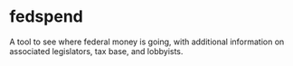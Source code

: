 # fedspend
A tool to see where federal money is going, with additional information on associated legislators, tax base, and lobbyists. 
